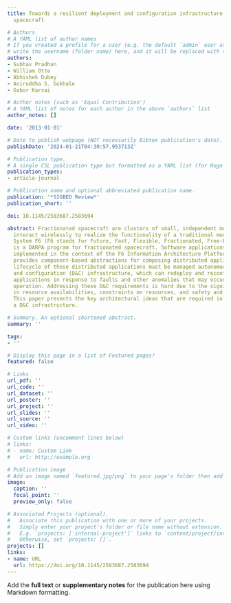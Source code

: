 ```yaml
---
title: Towards a resilient deployment and configuration infrastructure for fractionated
  spacecraft

# Authors
# A YAML list of author names
# If you created a profile for a user (e.g. the default `admin` user at `content/authors/admin/`), 
# write the username (folder name) here, and it will be replaced with their full name and linked to their profile.
authors:
- Subhav Pradhan
- William Otte
- Abhishek Dubey
- Aniruddha S. Gokhale
- Gabor Karsai

# Author notes (such as 'Equal Contribution')
# A YAML list of notes for each author in the above `authors` list
author_notes: []

date: '2013-01-01'

# Date to publish webpage (NOT necessarily Bibtex publication's date).
publishDate: '2024-01-21T04:30:57.953713Z'

# Publication type.
# A single CSL publication type but formatted as a YAML list (for Hugo requirements).
publication_types:
- article-journal

# Publication name and optional abbreviated publication name.
publication: '*SIGBED Review*'
publication_short: ''

doi: 10.1145/2583687.2583694

abstract: Fractionated spacecraft are clusters of small, independent modules that
  interact wirelessly to realize the functionality of a traditional monolithic spacecraft.
  System F6 (F6 stands for Future, Fast, Flexible, Fractionated, Free-Flying spacecraft)
  is a DARPA program for fractionated spacecraft. Software applications in F6 are
  implemented in the context of the F6 Information Architecture Platform (IAP), which
  provides component-based abstractions for composing distributed applications. The
  lifecycle of these distributed applications must be managed autonomously by a deployment
  and configuration (D&C) infrastructure, which can redeploy and reconfigure the running
  applications in response to faults and other anomalies that may occur during system
  operation. Addressing these D&C requirements is hard due to the significant fluctuation
  in resource availabilities, constraints on resources, and safety and security concerns.
  This paper presents the key architectural ideas that are required in realizing such
  a D&C infrastructure.

# Summary. An optional shortened abstract.
summary: ''

tags:
- ''

# Display this page in a list of Featured pages?
featured: false

# Links
url_pdf: ''
url_code: ''
url_dataset: ''
url_poster: ''
url_project: ''
url_slides: ''
url_source: ''
url_video: ''

# Custom links (uncomment lines below)
# links:
# - name: Custom Link
#   url: http://example.org

# Publication image
# Add an image named `featured.jpg/png` to your page's folder then add a caption below.
image:
  caption: ''
  focal_point: ''
  preview_only: false

# Associated Projects (optional).
#   Associate this publication with one or more of your projects.
#   Simply enter your project's folder or file name without extension.
#   E.g. `projects: ['internal-project']` links to `content/project/internal-project/index.md`.
#   Otherwise, set `projects: []`.
projects: []
links:
- name: URL
  url: https://doi.org/10.1145/2583687.2583694
---
```


Add the **full text** or **supplementary notes** for the publication here using Markdown formatting.
